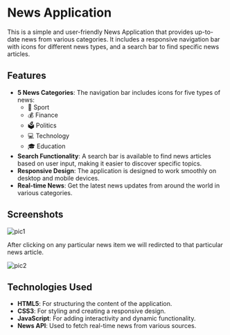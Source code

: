 # News Application

This is a simple and user-friendly News Application that provides up-to-date news from various categories. It includes a responsive navigation bar with icons for different news types, and a search bar to find specific news articles.

## Features

- **5 News Categories**: The navigation bar includes icons for five types of news:
  - 🏅 Sport
  - 💰 Finance
  - 🗳️ Politics
  - 💻 Technology
  - 🎓 Education
- **Search Functionality**: A search bar is available to find news articles based on user input, making it easier to discover specific topics.
- **Responsive Design**: The application is designed to work smoothly on desktop and mobile devices.
- **Real-time News**: Get the latest news updates from around the world in various categories.

## Screenshots


![pic1](https://github.com/user-attachments/assets/f7826255-e53b-493e-9e68-250289e208ef)

After clicking on any particular news item we will redircted to that particular news article.

![pic2](https://github.com/user-attachments/assets/ddb3df2f-0a79-47a2-81fb-df6897bd0d65)

## Technologies Used

- **HTML5**: For structuring the content of the application.
- **CSS3**: For styling and creating a responsive design.
- **JavaScript**: For adding interactivity and dynamic functionality.
- **News API**: Used to fetch real-time news from various sources.

